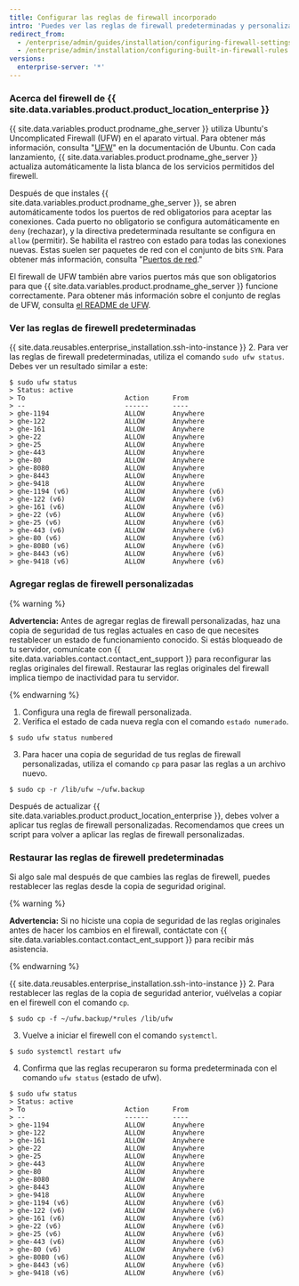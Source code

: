 ```yaml
---
title: Configurar las reglas de firewall incorporado
intro: 'Puedes ver las reglas de firewall predeterminadas y personalizar reglas para {{ site.data.variables.product.product_location_enterprise }}.'
redirect_from:
  - /enterprise/admin/guides/installation/configuring-firewall-settings/
  - /enterprise/admin/installation/configuring-built-in-firewall-rules
versions:
  enterprise-server: '*'
---
```


### Acerca del firewell de {{ site.data.variables.product.product_location_enterprise }}

{{ site.data.variables.product.prodname_ghe_server }} utiliza Ubuntu's Uncomplicated Firewall (UFW) en el aparato virtual. Para obtener más información, consulta "[UFW](https://help.ubuntu.com/community/UFW)" en la documentación de Ubuntu. Con cada lanzamiento, {{ site.data.variables.product.prodname_ghe_server }} actualiza automáticamente la lista blanca de los servicios permitidos del firewell.

Después de que instales {{ site.data.variables.product.prodname_ghe_server }}, se abren automáticamente todos los puertos de red obligatorios para aceptar las conexiones. Cada puerto no obligatorio se configura automáticamente en `deny` (rechazar), y la directiva predeterminada resultante se configura en `allow` (permitir). Se habilita el rastreo con estado para todas las conexiones nuevas. Estas suelen ser paquetes de red con el conjunto de bits `SYN`. Para obtener más información, consulta "[Puertos de red](/enterprise/admin/guides/installation/network-ports)."

El firewall de UFW también abre varios puertos más que son obligatorios para que {{ site.data.variables.product.prodname_ghe_server }} funcione correctamente. Para obtener más información sobre el conjunto de reglas de UFW, consulta [el README de UFW](https://bazaar.launchpad.net/~jdstrand/ufw/0.30-oneiric/view/head:/README#L213).

### Ver las reglas de firewell predeterminadas

{{ site.data.reusables.enterprise_installation.ssh-into-instance }}
2. Para ver las reglas de firewall predeterminadas, utiliza el comando `sudo ufw status`. Debes ver un resultado similar a este:
  ```shell
  $ sudo ufw status
  > Status: active
  > To                         Action      From
  > --                         ------      ----
  > ghe-1194                   ALLOW       Anywhere
  > ghe-122                    ALLOW       Anywhere
  > ghe-161                    ALLOW       Anywhere
  > ghe-22                     ALLOW       Anywhere
  > ghe-25                     ALLOW       Anywhere
  > ghe-443                    ALLOW       Anywhere
  > ghe-80                     ALLOW       Anywhere
  > ghe-8080                   ALLOW       Anywhere
  > ghe-8443                   ALLOW       Anywhere
  > ghe-9418                   ALLOW       Anywhere
  > ghe-1194 (v6)              ALLOW       Anywhere (v6)
  > ghe-122 (v6)               ALLOW       Anywhere (v6)
  > ghe-161 (v6)               ALLOW       Anywhere (v6)
  > ghe-22 (v6)                ALLOW       Anywhere (v6)
  > ghe-25 (v6)                ALLOW       Anywhere (v6)
  > ghe-443 (v6)               ALLOW       Anywhere (v6)
  > ghe-80 (v6)                ALLOW       Anywhere (v6)
  > ghe-8080 (v6)              ALLOW       Anywhere (v6)
  > ghe-8443 (v6)              ALLOW       Anywhere (v6)
  > ghe-9418 (v6)              ALLOW       Anywhere (v6)
  ```

### Agregar reglas de firewell personalizadas

{% warning %}

**Advertencia:** Antes de agregar reglas de firewall personalizadas, haz una copia de seguridad de tus reglas actuales en caso de que necesites restablecer un estado de funcionamiento conocido. Si estás bloqueado de tu servidor, comunícate con {{ site.data.variables.contact.contact_ent_support }} para reconfigurar las reglas originales del firewall. Restaurar las reglas originales del firewall implica tiempo de inactividad para tu servidor.

{% endwarning %}

1. Configura una regla de firewall personalizada.
2. Verifica el estado de cada nueva regla con el comando `estado numerado`.
  ```shell
  $ sudo ufw status numbered
  ```
3. Para hacer una copia de seguridad de tus reglas de firewall personalizadas, utiliza el comando `cp` para pasar las reglas a un archivo nuevo.
  ```shell
  $ sudo cp -r /lib/ufw ~/ufw.backup
  ```

Después de actualizar {{ site.data.variables.product.product_location_enterprise }}, debes volver a aplicar tus reglas de firewall personalizadas. Recomendamos que crees un script para volver a aplicar las reglas de firewall personalizadas.

### Restaurar las reglas de firewell predeterminadas

Si algo sale mal después de que cambies las reglas de firewell, puedes restablecer las reglas desde la copia de seguridad original.

{% warning %}

**Advertencia:** Si no hiciste una copia de seguridad de las reglas originales antes de hacer los cambios en el firewall, contáctate con {{ site.data.variables.contact.contact_ent_support }} para recibir más asistencia.

{% endwarning %}

{{ site.data.reusables.enterprise_installation.ssh-into-instance }}
2. Para restablecer las reglas de la copia de seguridad anterior, vuélvelas a copiar en el firewell con el comando `cp`.
  ```shell
  $ sudo cp -f ~/ufw.backup/*rules /lib/ufw
  ```
3. Vuelve a iniciar el firewell con el comando `systemctl`.
  ```shell
  $ sudo systemctl restart ufw
  ```
4. Confirma que las reglas recuperaron su forma predeterminada con el comando `ufw status` (estado de ufw).
  ```shell
  $ sudo ufw status
  > Status: active
  > To                         Action      From
  > --                         ------      ----
  > ghe-1194                   ALLOW       Anywhere
  > ghe-122                    ALLOW       Anywhere
  > ghe-161                    ALLOW       Anywhere
  > ghe-22                     ALLOW       Anywhere
  > ghe-25                     ALLOW       Anywhere
  > ghe-443                    ALLOW       Anywhere
  > ghe-80                     ALLOW       Anywhere
  > ghe-8080                   ALLOW       Anywhere
  > ghe-8443                   ALLOW       Anywhere
  > ghe-9418                   ALLOW       Anywhere
  > ghe-1194 (v6)              ALLOW       Anywhere (v6)
  > ghe-122 (v6)               ALLOW       Anywhere (v6)
  > ghe-161 (v6)               ALLOW       Anywhere (v6)
  > ghe-22 (v6)                ALLOW       Anywhere (v6)
  > ghe-25 (v6)                ALLOW       Anywhere (v6)
  > ghe-443 (v6)               ALLOW       Anywhere (v6)
  > ghe-80 (v6)                ALLOW       Anywhere (v6)
  > ghe-8080 (v6)              ALLOW       Anywhere (v6)
  > ghe-8443 (v6)              ALLOW       Anywhere (v6)
  > ghe-9418 (v6)              ALLOW       Anywhere (v6)
  ```
